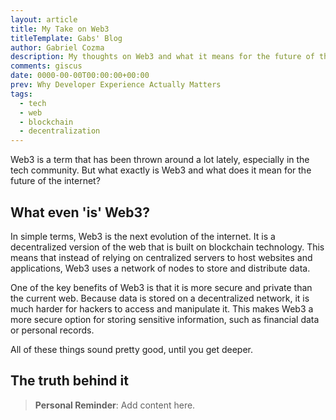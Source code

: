 ```yaml
---
layout: article
title: My Take on Web3
titleTemplate: Gabs' Blog
author: Gabriel Cozma
description: My thoughts on Web3 and what it means for the future of the internet.
comments: giscus
date: 0000-00-00T00:00:00+00:00
prev: Why Developer Experience Actually Matters
tags:
  - tech
  - web
  - blockchain
  - decentralization
---
```


Web3 is a term that has been thrown around a lot lately, especially in the tech community. But what exactly is Web3 and what does it mean for the future of the internet?

## What even 'is' Web3?

In simple terms, Web3 is the next evolution of the internet. It is a decentralized version of the web that is built on blockchain technology. This means that instead of relying on centralized servers to host websites and applications, Web3 uses a network of nodes to store and distribute data.

One of the key benefits of Web3 is that it is more secure and private than the current web. Because data is stored on a decentralized network, it is much harder for hackers to access and manipulate it. This makes Web3 a more secure option for storing sensitive information, such as financial data or personal records.

All of these things sound pretty good, until you get deeper.

## The truth behind it

> **Personal Reminder**: Add content here.
